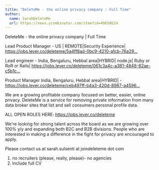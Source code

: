 ```yaml
---
title: "DeleteMe - the online privacy company : Full Time"
author:
  name: SarahDeleteMe
  url: https://news.ycombinator.com/item?id=40658624
---
```

DeleteMe - the online privacy company | Full Time

Lead Product Manager - US | REMOTE|Security Experience| <a href="https:&#x2F;&#x2F;jobs.lever.co&#x2F;deleteme&#x2F;5a4ff8ad-0bc9-4210-a1cb-76a299e8fbe7" rel="nofollow">https:&#x2F;&#x2F;jobs.lever.co&#x2F;deleteme&#x2F;5a4ff8ad-0bc9-4210-a1cb-76a29...</a>

Lead engineer - India, Bengaluru, Hebbal area|HYBRID| node.js| Ruby or RoR or Rails| <a href="https:&#x2F;&#x2F;jobs.lever.co&#x2F;deleteme&#x2F;061c3a4c-a381-4848-82ae-c5b1cbed69a3" rel="nofollow">https:&#x2F;&#x2F;jobs.lever.co&#x2F;deleteme&#x2F;061c3a4c-a381-4848-82ae-c5b1c...</a>

Product Manager India, Bengaluru, Hebbal area|HYBRID| - <a href="https:&#x2F;&#x2F;jobs.lever.co&#x2F;deleteme&#x2F;ceb497ff-b4a3-420d-8987-a4596773bc09" rel="nofollow">https:&#x2F;&#x2F;jobs.lever.co&#x2F;deleteme&#x2F;ceb497ff-b4a3-420d-8987-a4596...</a>

We are a growing profitable company focused on better, easier, online privacy. DeleteMe is a service for removing private information from many data broker sites that list and sell consumers personal profile data.

ALL OPEN ROLES HERE: <a href="https:&#x2F;&#x2F;jobs.lever.co&#x2F;deleteme" rel="nofollow">https:&#x2F;&#x2F;jobs.lever.co&#x2F;deleteme</a>

We&#x27;re looking for strong talent across the board as we are growing over 100% y&#x2F;y and expanding both B2C and B2B divisions. People who are interested in making a difference in the fight for privacy are encouraged to apply.

Please contact us at sarah.sulsenti at joindeleteme dot com 
1. no recruiters (please, really, please)- no agencies 
2. Include full CV

